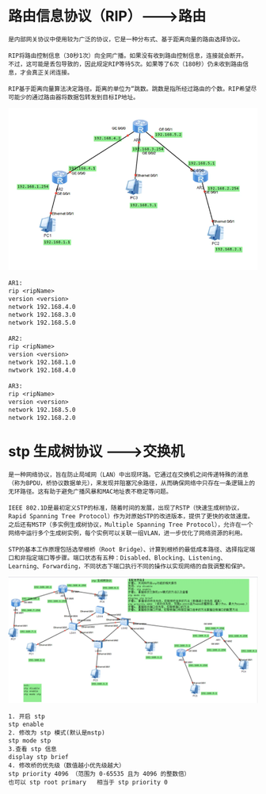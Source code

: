 # 路由信息协议（RIP）--->路由
```text
是内部网关协议中使用较为广泛的协议，它是一种分布式、基于距离向量的路由选择协议。

RIP将路由控制信息（30秒1次）向全网广播。如果没有收到路由控制信息，连接就会断开。
不过，这可能是丢包导致的，因此规定RIP等待5次。如果等了6次（180秒）仍未收到路由信息，才会真正关闭连接。

RIP基于距离向量算法决定路径。距离的单位为“跳数。跳数是指所经过路由的个数。RIP希望尽可能少的通过路由器将数据包转发到目标IP地址。

```
![rip toop 图](https://raw.githubusercontent.com/achao520422/study/refs/heads/main/ensp/image/rip.png)
```rip 配置过程
AR1:
rip <ripName>
version <version>
network 192.168.4.0
network 192.168.3.0
network 192.168.5.0

AR2:
rip <ripName>
version <version>
network 192.168.1.0
nwtwork 192.168.4.0

AR3:
rip <ripName>
version <version>
network 192.168.5.0
network 192.168.2.0
```
# stp 生成树协议 --->交换机
```text 什么是stp
是一种网络协议，旨在防止局域网（LAN）中出现环路。它通过在交换机之间传递特殊的消息（称为BPDU，桥协议数据单元），来发现并阻塞冗余路径，从而确保网络中只存在一条逻辑上的无环路径。这有助于避免广播风暴和MAC地址表不稳定等问题。

IEEE 802.1D是最初定义STP的标准，随着时间的发展，出现了RSTP（快速生成树协议，Rapid Spanning Tree Protocol）作为对原始STP的改进版本，提供了更快的收敛速度。之后还有MSTP（多实例生成树协议，Multiple Spanning Tree Protocol），允许在一个网络中运行多个生成树实例，每个实例可以关联一组VLAN，进一步优化了网络资源的利用。

STP的基本工作原理包括选举根桥（Root Bridge）、计算到根桥的最低成本路径、选择指定端口和非指定端口等步骤。端口状态有五种：Disabled、Blocking、Listening、Learning、Forwarding，不同状态下端口执行不同的操作以实现网络的自我调整和保护。
```

![stp 拓扑](https://raw.githubusercontent.com/achao520422/study/refs/heads/main/ensp/image/stp.png)
```stp 配置过程
1. 开启 stp
stp enable
2. 修改为 stp 模式(默认是mstp)
stp mode stp
3.查看 stp 信息
display stp brief
4. 修改桥的优先级（数值越小优先级越大）
stp priority 4096 （范围为 0-65535 且为 4096 的整数倍）
也可以 stp root primary   相当于 stp priority 0
```